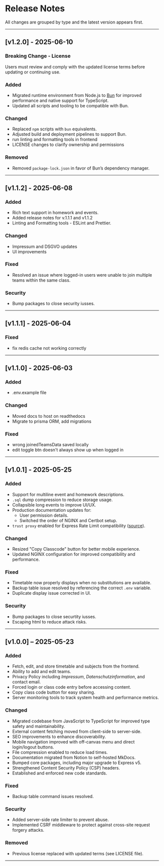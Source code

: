 # Release Notes

All changes are grouped by type and the latest version appears first.

---

## \[v1.2.0] - 2025-06-10

### Breaking Change - License

Users must review and comply with the updated license terms before updating or continuing use.

### Added

* Migrated runtime environment from Node.js to [Bun](https://bun.sh) for improved performance and native support for TypeScript.
* Updated all scripts and tooling to be compatible with Bun.

### Changed

* Replaced `npm` scripts with `bun` equivalents.
* Adjusted build and deployment pipelines to support Bun.
* run linting and formatting tools in frontend
* LICENSE changes to clarify ownership and permissions

### Removed

* Removed `package-lock.json` in favor of Bun’s dependency manager.

---

## \[v1.1.2] - 2025-06-08

### Added

* Rich text support in homework and events.
* Added release notes for v.1.1.1 and v1.1.2
* Linting and Formatting tools -  ESLint and Prettier.

### Changed

* Impressum and DSGVO updates
* UI improvements

### Fixed

* Resolved an issue where logged-in users were unable to join multiple teams within the same class.

### Security

* Bump packages to close security iusses.

---

## \[v1.1.1] - 2025-06-04

### Fixed

* fix redis cache not working correctly

---

## \[v1.1.0] - 2025-06-03

### Added

* .env.example file

### Changed

* Moved docs to host on readthedocs
* Migrate to prisma ORM, add migrations

### Fixed

* wrong joinedTeamsData saved locally
* edit toggle btn doesn't always show up when logged in

---

## \[v1.0.1] - 2025-05-25

### Added

* Support for multiline event and homework descriptions.
* `.sql` dump compression to reduce storage usage.
* Collapsible long events to improve UI/UX.
* Production documentation updates for:
  * User permission details.
  * Switched the order of NGINX and Certbot setup.
* `trust proxy` enabled for Express Rate Limit compatibility ([source](https://express-rate-limit.mintlify.app/guides/troubleshooting-proxy-issues)).

### Changed

* Resized "Copy Classcode" button for better mobile experience.
* Updated NGINX configuration for improved compatibility and performance.

### Fixed

* Timetable now properly displays when no substitutions are available.
* Backup table issue resolved by referencing the correct `.env` variable.
* Duplicate display issue corrected in UI.

### Security

* Bump packages to close securtity iusses.
* Escaping html to reduce attack risks.

---

## \[v1.0.0] – 2025-05-23

### Added

* Fetch, edit, and store timetable and subjects from the frontend.
* Ability to add and edit teams.
* Privacy Policy including *Impressum*, *Datenschutzinformation*, and contact email.
* Forced login or class code entry before accessing content.
* Copy class code button for easy sharing.
* Server monitoring tools to track system health and performance metrics.

### Changed

* Migrated codebase from JavaScript to TypeScript for improved type safety and maintainability.
* External content fetching moved from client-side to server-side.
* SEO improvements to enhance discoverability.
* Mobile navigation improved with off-canvas menu and direct login/logout buttons.
* File compression enabled to reduce load times.
* Documentation migrated from Notion to self-hosted MkDocs.
* Bumped core packages, including major upgrade to Express v5.
* Strengthened Content Security Policy (CSP) headers.
* Established and enforced new code standards.

### Fixed

* Backup table command issues resolved.

### Security

* Added server-side rate limiter to prevent abuse.
* Implemented CSRF middleware to protect against cross-site request forgery attacks.

### Removed

* Previous license replaced with updated terms (see LICENSE file).

---
